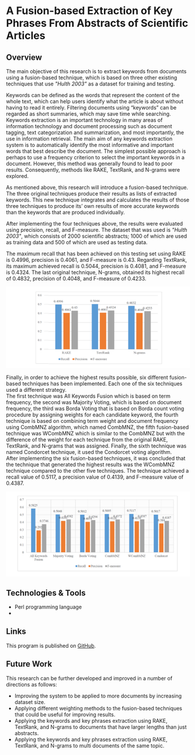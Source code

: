# A Fusion-based Extraction of Key Phrases From Abstracts of Scientific Articles

## Overview

The main objective of this research is to extract keywords from documents using a fusion-based technique, which is based on three other existing techniques that use *"Hulth 2003"* as a dataset for training and testing. 

Keywords can be defined as the words that represent the content of the whole text, which can help users identify what the article is about without having to read it entirely. Filtering documents using “keywords” can be regarded as short summaries, which may save time while searching. Keywords extraction is an important technology in many areas of information technology and document processing such as document tagging, text categorization and summarization, and most importantly, the use in information retrieval. The main aim of any
keywords extraction system is to automatically identify the most informative and important words that best describe the document. The simplest possible approach is perhaps to use a frequency criterion to select the important keywords in a document. However, this method was generally found to lead to poor results. Consequently, methods like RAKE, TextRank, and N-grams were explored.

As mentioned above, this research will introduce a fusion-based technique. The three original techniques produce their results as lists of extracted keywords. This new technique integrates and calculates the results of those three techniques to produce its’ own results of more accurate keywords than the keywords that are produced individually.

After implementing the four techniques above, the results were evaluated using precision, recall, and F-measure. The dataset that was used is *"Hulth 2003"*, which consists of 2000 scientific abstracts; 1000 of which are used as training data and 500 of which are used as testing data.

The maximum recall that has been achieved on this testing set using RAKE is 0.4996, precision is 0.4061, and F-measure is 0.43. Regarding TextRank, its maximum achieved recall is 0.5044, precision is 0.4081, and F-measure is 0.4324. The last original technique, N-grams, obtained its highest recall of 0.4832, precision of 0.4048, and F-measure of 0.4233. 

![image](./3tech.png)

Finally, in order to achieve the highest results possible, six different fusion-based techniques has been implemented. Each one of the six techniques used a different strategy.\
The first technique was All Keywords Fusion which is based on term frequency, the second was Majority Voting, which is based on document frequency, the third was Borda Voting that is based on Borda count voting procedure by assigning weights for each candidate keyword, the fourth technique is based on combining term weight and document frequency using CombMNZ algorithm, which named CombMNZ, the fifth fusion-based technique was WCombMNZ which is similar to the CombMNZ but with the difference of the weight for each technique from the original RAKE, TextRank, and N-grams that was assigned. Finally, the sixth technique was named Condorcet technique, it used the Condorcet voting algorithm.\
After implementing the six fusion-based techniques, it was concluded that the technique that generated the highest results was the WCombMNZ technique compared to the other five techniques. The technique achieved a recall value of 0.5117, a precision value of 0.4139, and F-measure value of 0.4387.

![image](./6tech.PNG)


## Technologies & Tools
* Perl programming language
* 

## Links
This program is published on [GitHub](https://github.com/AmjedAyoub/A-Fusion-based-Extraction-of-Key-Phrases-From-Abstracts-of-Scientific-Articles).

## Future Work
This research can be further developed and improved in a number of directions as follows:
* Improving the system to be applied to more documents by increasing dataset size.
* Applying different weighting methods to the fusion-based techniques that could be useful for improving results.
* Applying the keywords and key phrases extraction using RAKE, TextRank, and N-grams to documents that have larger lengths than just abstracts.
* Applying the keywords and key phrases extraction using RAKE, TextRank, and N-grams to multi documents of the same topic.